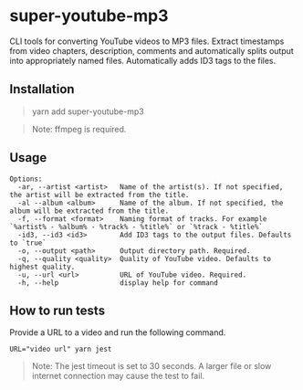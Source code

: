 # super-youtube-mp3

CLI tools for converting YouTube videos to MP3 files. Extract timestamps from video chapters, description, comments and automatically splits output into appropriately named files. Automatically adds ID3 tags to the files.

## Installation

> yarn add super-youtube-mp3

> Note: ffmpeg is required.

## Usage

```
Options:
  -ar, --artist <artist>   Name of the artist(s). If not specified, the artist will be extracted from the title.
  -al --album <album>      Name of the album. If not specified, the album will be extracted from the title.
  -f, --format <format>    Naming format of tracks. For example `%artist% - %album% - %track% - %title%` or `%track - %title%`
  -id3, --id3 <id3>        Add ID3 tags to the output files. Defaults to `true`
  -o, --output <path>      Output directory path. Required.
  -q, --quality <quality>  Quality of YouTube video. Defaults to highest quality.
  -u, --url <url>          URL of YouTube video. Required.
  -h, --help               display help for command
```

## How to run tests


Provide a URL to a video and run the following command.

```shell
URL="video url" yarn jest
```

> Note: The jest timeout is set to 30 seconds. A larger file or slow internet connection may cause the test to fail.
